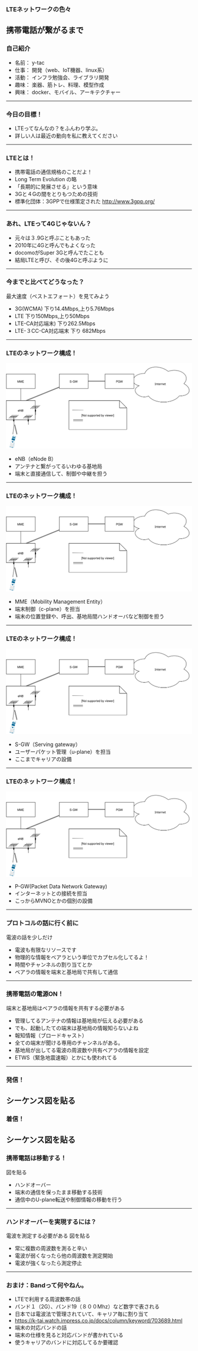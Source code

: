 ### LTEネットワークの色々
携帯電話が繋がるまで
---
### 自己紹介
- 名前： y-tac
- 仕事： 開発（web、IoT機器、linux系）
- 活動： インフラ勉強会、ライブラリ開発
- 趣味： 楽器、筋トレ、料理、模型作成
- 興味： docker、モバイル、アーキテクチャー
---
### 今日の目標！
- LTEってなんなの？をふんわり学ぶ。
- 詳しい人は最近の動向を私に教えてください
---
### LTEとは！
- 携帯電話の通信規格のことだよ！
 - Long Term Evolution の略
  - 「長期的に発展させる」という意味
  - 3Gと４Gの間をとりもつための技術
 - 標準化団体：3GPPで仕様策定された
   http://www.3gpp.org/
---
### あれ、LTEって4Gじゃないん？
- 元々は３.9Gと呼ぶこともあった
- 2010年に4Gと呼んでもよくなった
- docomoがSuper 3Gと呼んでたことも
 - 結局LTEと呼び、その後4Gと呼ぶように
---
### 今までと比べてどうなった？
最大速度（ベストエフォート）を見てみよう
- 3G(WCMA) 下り14.4Mbps,上り5.76Mbps
- LTE 下り150Mbps,上り50Mbps
- LTE-CA対応端末) 下り262.5Mbps
- LTE-３CC-CA対応端末 下り 682Mbps 
---
### LTEのネットワーク構成！
![alt](network.svg)
- eNB（eNode B）
 - アンテナと繋がってるいわゆる基地局
 - 端末と直接通信して、制御や中継を担う
---
### LTEのネットワーク構成！
![alt](network.svg)
- MME（Mobility Management Entity）
 - 端末制御（c-plane）を担当
 - 端末の位置登録や、呼出、基地局間ハンドオーバなど制御を担う
---
### LTEのネットワーク構成！
![alt](network.svg)
- S-GW（Serving gateway） 
 - ユーザーパケット管理（u-plane）を担当
 - ここまでキャリアの設備 
---
### LTEのネットワーク構成！
![alt](network.svg)
- P-GW(Packet Data Network Gateway)
 - インターネットとの接続を担当
 - こっからMVNOとかの個別の設備
---
### プロトコルの話に行く前に
電波の話を少しだけ
- 電波も有限なリソースです
- 物理的な情報をベアラという単位でカプセル化してるよ！
 - 時間やチャンネルの割り当てとか
 - ベアラの情報を端末と基地局で共有して通信
---
### 携帯電話の電源ON！
端末と基地局はベアラの情報を共有する必要がある
- 管理してるアンテナの情報は基地局が伝える必要がある
 - でも、起動したての端末は基地局の情報知らないよね
- 報知情報（ブロードキャスト）
 - 全ての端末が聞ける専用のチャンネルがある。
 - 基地局が出してる電波の周波数や共有ベアラの情報を設定
 - ETWS（緊急地震速報）とかにも使われてる
---
### 発信！
シーケンス図を貼る
---
### 着信！
シーケンス図を貼る
---
### 携帯電話は移動する！
図を貼る
- ハンドオーバー
 - 端末の通信を保ったまま移動する技術
 - 通信中のU-plane転送や制御情報の移動を行う
---
### ハンドオーバーを実現するには？
電波を測定する必要がある
図を貼る
- 常に複数の周波数を測ると辛い
 - 電波が弱くなったら他の周波数を測定開始
 - 電波が強くなったら測定停止
---
### おまけ：Bandって何やねん。
- LTEで利用する周波数帯の話
 - バンド１（2G）、バンド19（８００Mhz）など数字で表される
 - 日本では電波法で管理されていて、キャリア毎に割り当て
 - https://k-tai.watch.impress.co.jp/docs/column/keyword/703689.html
- 端末の対応バンドの話
 - 端末の仕様を見ると対応バンドが書かれている
 - 使うキャリアのバンドに対応してるか要確認
